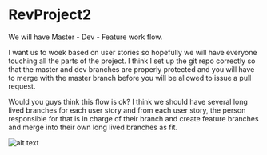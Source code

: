 # RevProject2

We will have Master - Dev - Feature work flow. 

I want us to woek based on user stories so hopefully we will have everyone touching all the parts of the project.
I think I set up the git repo correctly so that the master and dev branches are properly protected and you will have to 
merge with the master branch before you will be allowed to issue a pull request. 


Would you guys think this flow is ok?
I think we should have several long lived branches for each user story and from each user story, the person responsible for that is in charge of their branch and create feature branches and merge into their own long lived branches as fit. 

![alt text](https://raw.githubusercontent.com/WinstonRuan/RevProject2/master/Images/branchproposal.png)
